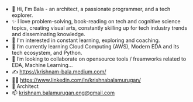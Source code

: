 - 👋 Hi, I'm Bala - an architect, a passionate programmer, and a tech explorer. 
- ✨ I love problem-solving, book-reading on tech and cognitive science topics, creating visual arts, constantly skilling up for tech industry trends and disseminating knowledge.
- 👀 I'm interested in constant learning, exploring and coaching. 
- 🌱 I’m currently learning Cloud Computing (AWS), Modern EDA and its tech ecosystem, and Python.
- 💞️ I’m looking to collaborate on opensource tools / freamworks related to EDA, Machine Learning...
- :writing_hand: https://krishnam-bala.medium.com/ 
- :technologist: https://www.linkedin.com/in/krishnabalamurugan/ 
- :muscle: Architect
- 📫 krishnam.balamurugan.eng@gmail.com 


